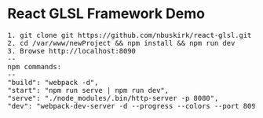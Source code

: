 <h1>React GLSL Framework Demo</h1>
<pre>
1. git clone git https://github.com/nbuskirk/react-glsl.git /var/www/newProject
2. cd /var/www/newProject && npm install && npm run dev
3. Browse http://localhost:8090
--
npm commands:
--
"build": "webpack -d",
"start": "npm run serve | npm run dev",
"serve": "./node_modules/.bin/http-server -p 8080",
"dev": "webpack-dev-server -d --progress --colors --port 8090"
</pre>
